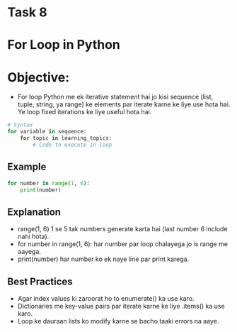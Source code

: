 # Task 8
# For Loop in Python
# Objective:
- For loop Python me ek iterative statement hai jo kisi sequence (list, tuple, string, ya range) ke elements par iterate karne ke liye use hota hai. Ye loop fixed iterations ke liye useful hota hai.
```python
# Syntax 
for variable in sequence:
    for topic in learning_topics:
        # Code to execute in loop
```
## Example
```python
for number in range(1, 6):  
    print(number)
```
## Explanation 
- range(1, 6) 1 se 5 tak numbers generate karta hai (last number 6 include nahi hota).
- for number in range(1, 6): har number par loop chalayega jo is range me aayega.
- print(number) har number ko ek naye line par print karega. 
## Best Practices
- Agar index values ki zaroorat ho to enumerate() ka use karo.
- Dictionaries me key-value pairs par iterate karne ke liye .items() ka use karo.
- Loop ke dauraan lists ko modify karne se bacho taaki errors na aaye. 